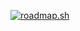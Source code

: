 <a href="https://roadmap.sh"><img src="https://api.roadmap.sh/v1-badge/tall/64a73fc01dadb37b72b49920?variant=dark" alt="roadmap.sh"/></a>
